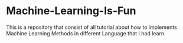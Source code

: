 # Machine-Learning-Is-Fun
This is a repository that consist of all tutorial about how to implements Machine Learning Methods in different Language that I had learn.
